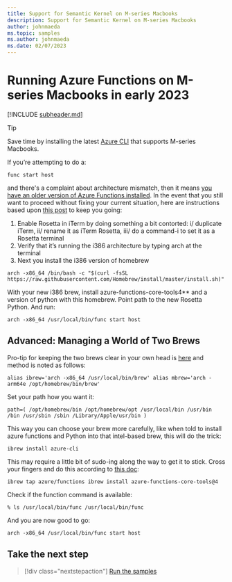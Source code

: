 ```yaml
---
title: Support for Semantic Kernel on M-series Macbooks
description: Support for Semantic Kernel on M-series Macbooks
author: johnmaeda
ms.topic: samples
ms.author: johnmaeda
ms.date: 02/07/2023
---
```

# Running Azure Functions on M-series Macbooks in early 2023


[!INCLUDE [subheader.md](../includes/pat_medium.md)]

> [!TIP]
> Save time by installing the latest [Azure CLI](https://github.com/Azure/azure-functions-core-tools) that supports M-series Macbooks.

If you’re attempting to do a:

`func start host`

and there's a complaint about architecture mismatch, then it means [you have an older version of Azure Functions installed](https://github.com/Azure/azure-functions-core-tools/issues/2834). In the event that you still want to proceed without fixing your current situation, here are instructions based upon [this post](https://github.com/Azure/azure-functions-python-worker/issues/915) to keep you going:

1. Enable Rosetta in iTerm by doing something a bit contorted: i/ duplicate iTerm, ii/ rename it as iTerm Rosetta, iii/ do a command-i to set it as a Rosetta terminal
2. Verify that it’s running the i386 architecture by typing arch at the terminal
3. Next you install the i386 version of homebrew

`arch -x86_64 /bin/bash -c "$(curl -fsSL https://raw.githubusercontent.com/Homebrew/install/master/install.sh)"`

With your new i386 brew, install azure-functions-core-tools4** and a version of python with this homebrew. Point path to the new Rosetta Python. And run:

`arch -x86_64 /usr/local/bin/func start host`

## Advanced: Managing a World of Two Brews

Pro-tip for keeping the two brews clear in your own head is [here](https://stackoverflow.com/questions/64882584/how-to-run-the-homebrew-installer-under-rosetta-2-on-m1-macbook) and method is noted as follows:

`alias ibrew='arch -x86_64 /usr/local/bin/brew'
alias mbrew='arch -arm64e /opt/homebrew/bin/brew'`

Set your path how you want it:

`path=( /opt/homebrew/bin /opt/homebrew/opt /usr/local/bin /usr/bin /bin /usr/sbin /sbin /Library/Apple/usr/bin )`

This way you can choose your brew more carefully, like when told to install azure functions and Python into that intel-based brew, this will do the trick:

`ibrew install azure-cli`

This may require a little bit of sudo-ing along the way to get it to stick. Cross your fingers and do this according to [this doc](https://github.com/Azure/azure-functions-core-tools):

`ibrew tap azure/functions
ibrew install azure-functions-core-tools@4`

Check if the function command is available:

`% ls /usr/local/bin/func
/usr/local/bin/func`

And you are now good to go:

`arch -x86_64 /usr/local/bin/func start host`

## Take the next step

> [!div class="nextstepaction"]
> [Run the samples](/semantic-kernel/support/samples)
